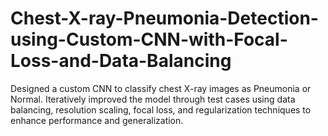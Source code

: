 # Chest-X-ray-Pneumonia-Detection-using-Custom-CNN-with-Focal-Loss-and-Data-Balancing
Designed a custom CNN to classify chest X-ray images as Pneumonia or Normal. Iteratively improved the model through test cases using data balancing, resolution scaling, focal loss, and regularization techniques to enhance performance and generalization.
